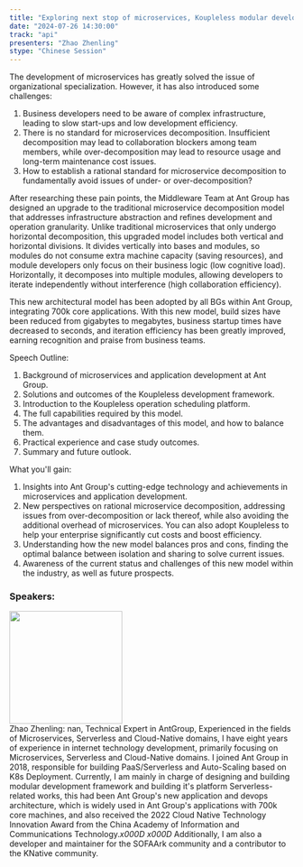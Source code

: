```yaml
---
title: "Exploring next stop of microservices, Koupleless modular development framework and serving system"
date: "2024-07-26 14:30:00" 
track: "api"
presenters: "Zhao Zhenling"
stype: "Chinese Session"
---
```

The development of microservices has greatly solved the issue of organizational specialization. However, it has also introduced some challenges:

1. Business developers need to be aware of complex infrastructure, leading to slow start-ups and low development efficiency.
2. There is no standard for microservices decomposition. Insufficient decomposition may lead to collaboration blockers among team members, while over-decomposition may lead to resource usage and long-term maintenance cost issues.
3. How to establish a rational standard for microservice decomposition to fundamentally avoid issues of under- or over-decomposition?

After researching these pain points, the Middleware Team at Ant Group has designed an upgrade to the traditional microservice decomposition model that addresses infrastructure abstraction and refines development and operation granularity. Unlike traditional microservices that only undergo horizontal decomposition, this upgraded model includes both vertical and horizontal divisions. It divides vertically into bases and modules, so modules do not consume extra machine capacity (saving resources), and module developers only focus on their business logic (low cognitive load). Horizontally, it decomposes into multiple modules, allowing developers to iterate independently without interference (high collaboration efficiency).

This new architectural model has been adopted by all BGs within Ant Group, integrating 700k core applications. With this new model, build sizes have been reduced from gigabytes to megabytes, business startup times have decreased to seconds, and iteration efficiency has been greatly improved, earning recognition and praise from business teams.

Speech Outline:

1. Background of microservices and application development at Ant Group.
2. Solutions and outcomes of the Koupleless development framework.
3. Introduction to the Koupleless operation scheduling platform.
4. The full capabilities required by this model.
5. The advantages and disadvantages of this model, and how to balance them.
6. Practical experience and case study outcomes.
7. Summary and future outlook.

What you'll gain:

1. Insights into Ant Group's cutting-edge technology and achievements in microservices and application development.
2. New perspectives on rational microservice decomposition, addressing issues from over-decomposition or lack thereof, while also avoiding the additional overhead of microservices. You can also adopt Koupleless to help your enterprise significantly cut costs and boost efficiency.
3. Understanding how the new model balances pros and cons, finding the optimal balance between isolation and sharing to solve current issues.
4. Awareness of the current status and challenges of this new model within the industry, as well as future prospects.
 ### Speakers: 
 <img src="https://sessionize.com/image/349c-400o400o1-np4rx9ZwZDXWyvBTFsqANz.png" width="200" /><br>Zhao Zhenling: nan, Technical Expert in AntGroup, Experienced in the fields of Microservices, Serverless and Cloud-Native domains, I have eight years of experience in internet technology development, primarily focusing on Microservices, Serverless and Cloud-Native domains. I joined Ant Group in 2018, responsible for building PaaS/Serverless and Auto-Scaling based on K8s Deployment. Currently, I am mainly in charge of designing and building modular development framework and building it's platform Serverless-related works, this had been Ant Group's new application and devops architecture, which is widely used in Ant Group's applications with 700k core machines, and also received the 2022 Cloud Native Technology Innovation Award from the China Academy of Information and Communications Technology._x000D_
_x000D_
Additionally, I am also a developer and maintainer for the SOFAArk community and a contributor to the KNative community.
 <br><br>